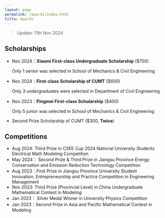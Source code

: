 ```yaml
---
layout: page
permalink: /awards/index.html
title: Awards
---
```


> Update: 11th Nov 2024

## Scholarships

- Nov 2024：**Xiaomi  First-class Undergraduate Scholarship** ($700)

  Only 1 senior was selected in School of Mechanics & Civil Engineering

- Nov 2024：**First-class Scholarship of CUMT** ($600)

  Only 3 undergraduates were selected  in Department of Civil Engineering

- Nov 2023：**Pingmei First-class Scholarship** ($400)

  Only 5 junior was selected in School of Mechanics & Civil Engineering

- Second Prize Scholarship of CUMT ($300, **Twice**)<br>

## Competitions

- Aug 2024:  Third Prize in CSEE Cup 2024 National University Students Electrical Math Modeling Competition <br>
- May 2024： Second Prize & Third Prize in Jiangsu Province Energy Conservation and Emission Reduction Technology Competition<br>
- Aug 2023：First Prize in Jiangsu Province University Student Innovation, Entrepreneurship and Practice Competition in Engineering Management<br>
- Nov 2023: Third Prize (Provincial Level) in China Undergraduate Mathematical Contest in Modeling
- Jan 2023： Silver Medal Winner in University Physics Competition<br>
- Jan 2023：Second Prize in Asia and Pacific Mathematical Contest in Modeling<br>

<br>
